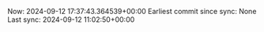 Now: 2024-09-12 17:37:43.364539+00:00 Earliest commit since sync: None Last sync: 2024-09-12 11:02:50+00:00
